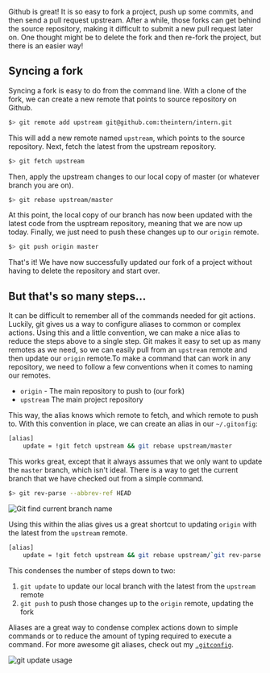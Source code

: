 Github is great! It is so easy to fork a project, push up some commits, and then send a pull request upstream. After a while, those forks can get behind the source repository, making it difficult to submit a new pull request later on. One thought might be to delete the fork and then re-fork the project, but there is an easier way!

## Syncing a fork

Syncing a fork is easy to do from the command line. With a clone of the fork, we can create a new remote that points to source repository on Github.

```bash
$> git remote add upstream git@github.com:theintern/intern.git
```

This will add a new remote named `upstream`, which points to the source repository. Next, fetch the latest from the upstream repository.

```bash
$> git fetch upstream
```

Then, apply the upstream changes to our local copy of master (or whatever branch you are on).

```bash
$> git rebase upstream/master
```

At this point, the local copy of our branch has now been updated with the latest code from the usptream repository, meaning that we are now up today. Finally, we just need to push these changes up to our `origin` remote.

```bash
$> git push origin master
```

That's it! We have now successfully updated our fork of a project without having to delete the repository and start over.

## But that's so many steps...

It can be difficult to remember all of the commands needed for git actions. Luckily, git gives us a way to configure aliases to common or complex actions. Using this and a little convention, we can make a nice alias to reduce the steps above to a single step. Git makes it easy to set up as many remotes as we need, so we can easily pull from an `upstream` remote and then update our `origin` remote.To make a command that can work in any repository, we need to follow a few conventions when it comes to naming our remotes.

* `origin` - The main repository to push to (our fork)
* `upstream` The main project repository

This way, the alias knows which remote to fetch, and which remote to push to. With this convention in place, we can create an alias in our `~/.gitonfig`:

```bash
[alias]
	update = !git fetch upstream && git rebase upstream/master
```

This works great, except that it always assumes that we only want to update the `master` branch, which isn't ideal. There is a way to get the current branch that we have checked out from a simple command.

```bash
$> git rev-parse --abbrev-ref HEAD
```

![Git find current branch name](/images/git-current-branch.png)

Using this within the alias gives us a great shortcut to updating `origin` with the latest from the `upstream` remote.

```bash
[alias]
    update = !git fetch upstream && git rebase upstream/`git rev-parse --abbrev-ref HEAD`
```

This condenses the number of steps down to two:

1. `git update` to update our local branch with the latest from the `upstream` remote
1. `git push` to push those changes up to the `origin` remote, updating the fork

Aliases are a great way to condense complex actions down to simple commands or to reduce the amount of typing required to execute a command. For more awesome git aliases, check out my [`.gitconfig`](https://github.com/nicknisi/dotfiles/blob/master/git/gitconfig.symlink).

![git update usage](/images/git-update.gif)

